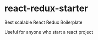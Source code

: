 # react-redux-starter
Best scalable React Redux Boilerplate

Useful for anyone who start a react project

